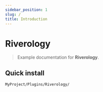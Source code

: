 ```yaml
---
sidebar_position: 1
slug: /
title: Introduction
---
```


# Riverology

> Example documentation for **Riverology**.

## Quick install

```bash
MyProject/Plugins/Riverology/
```
